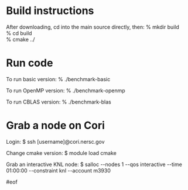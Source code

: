 # Build instructions

After downloading, cd into the main source directly, then:
% mkdir build  
% cd build  
% cmake ../

# Run code

To run basic version:
% ./benchmark-basic

To run OpenMP version:
% ./benchmark-openmp

To run CBLAS version:
% ./benchmark-blas

# Grab a node on Cori

Login: 
$ ssh [username]@cori.nersc.gov

Change cmake version:
$ module load cmake

Grab an interactive KNL node:
$ salloc --nodes 1 --qos interactive --time 01:00:00 --constraint knl --account m3930


#eof
